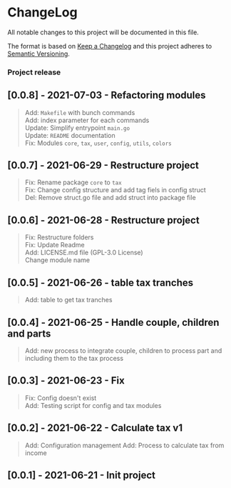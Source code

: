 # ChangeLog
All notable changes to this project will be documented in this file.

The format is based on [Keep a Changelog](http://keepachangelog.com/)
and this project adheres to [Semantic Versioning](http://semver.org/).

### Project release
## [0.0.8] - 2021-07-03 - Refactoring modules
> Add: `Makefile` with bunch commands  
> Add: index parameter for each commands  
> Update: Simplify entrypoint `main.go`  
> Update: `README` documentation  
> Fix: Modules `core`, `tax`, `user`, `config`, `utils`, `colors`  
## [0.0.7] - 2021-06-29 - Restructure project
> Fix: Rename package `core` to `tax`  
> Fix: Change config structure and add tag fiels in config struct  
> Del: Remove struct.go file and add struct into package file  
## [0.0.6] - 2021-06-28 - Restructure project
> Fix: Restructure folders  
> Fix: Update Readme  
> Add: LICENSE.md file (GPL-3.0 License)  
> Change module name  
## [0.0.5] - 2021-06-26 - table tax tranches
> Add: table to get tax tranches  
## [0.0.4] - 2021-06-25 - Handle couple, children and parts
> Add: new process to integrate couple, children to process part and including them to the tax process  
## [0.0.3] - 2021-06-23 - Fix
> Fix: Config doesn't exist  
> Add: Testing script for config and tax modules  
## [0.0.2] - 2021-06-22 - Calculate tax v1
> Add: Configuration management
> Add: Process to calculate tax from income 
## [0.0.1] - 2021-06-21 - Init project
